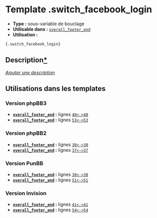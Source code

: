 # Template .switch_facebook_login
* __Type :__ sous-variable de bouclage
* __Utilisable dans :__ [`overall_footer_end`](../tpl/overall_footer_end.md#readme)
* __Utilisation :__

```html
{.switch_facebook_login}
```

## Description[*](https://fa-tvars.appspot.com/var/.switch_facebook_login)
[*Ajouter une description*](https://fa-tvars.appspot.com/var/.switch_facebook_login)

## Utilisations dans les templates

### Version phpBB3
* __[`overall_footer_end`](../tpl/overall_footer_end.md#readme) :__ lignes [`40`](../src/prosilver/overall_footer_end.tpl#L40)[`<->`](../src/prosilver/overall_footer_end.tpl#L40-L40)[`40`](../src/prosilver/overall_footer_end.tpl#L40)
* __[`overall_footer_end`](../tpl/overall_footer_end.md#readme) :__ lignes [`53`](../src/prosilver/overall_footer_end.tpl#L53)[`<->`](../src/prosilver/overall_footer_end.tpl#L53-L53)[`53`](../src/prosilver/overall_footer_end.tpl#L53)

### Version phpBB2
* __[`overall_footer_end`](../tpl/overall_footer_end.md#readme) :__ lignes [`30`](../src/subsilver/overall_footer_end.tpl#L30)[`<->`](../src/subsilver/overall_footer_end.tpl#L30-L30)[`30`](../src/subsilver/overall_footer_end.tpl#L30)
* __[`overall_footer_end`](../tpl/overall_footer_end.md#readme) :__ lignes [`37`](../src/subsilver/overall_footer_end.tpl#L37)[`<->`](../src/subsilver/overall_footer_end.tpl#L37-L37)[`37`](../src/subsilver/overall_footer_end.tpl#L37)

### Version PunBB
* __[`overall_footer_end`](../tpl/overall_footer_end.md#readme) :__ lignes [`38`](../src/punbb/overall_footer_end.tpl#L38)[`<->`](../src/punbb/overall_footer_end.tpl#L38-L38)[`38`](../src/punbb/overall_footer_end.tpl#L38)
* __[`overall_footer_end`](../tpl/overall_footer_end.md#readme) :__ lignes [`51`](../src/punbb/overall_footer_end.tpl#L51)[`<->`](../src/punbb/overall_footer_end.tpl#L51-L51)[`51`](../src/punbb/overall_footer_end.tpl#L51)

### Version Invision
* __[`overall_footer_end`](../tpl/overall_footer_end.md#readme) :__ lignes [`41`](../src/invision/overall_footer_end.tpl#L41)[`<->`](../src/invision/overall_footer_end.tpl#L41-L41)[`41`](../src/invision/overall_footer_end.tpl#L41)
* __[`overall_footer_end`](../tpl/overall_footer_end.md#readme) :__ lignes [`54`](../src/invision/overall_footer_end.tpl#L54)[`<->`](../src/invision/overall_footer_end.tpl#L54-L54)[`54`](../src/invision/overall_footer_end.tpl#L54)

